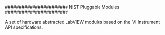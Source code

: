 #######################
NIST Pluggable Modules
#######################

A set of hardware abstracted LabVIEW modules based on the IVI Instrument API specifications. 